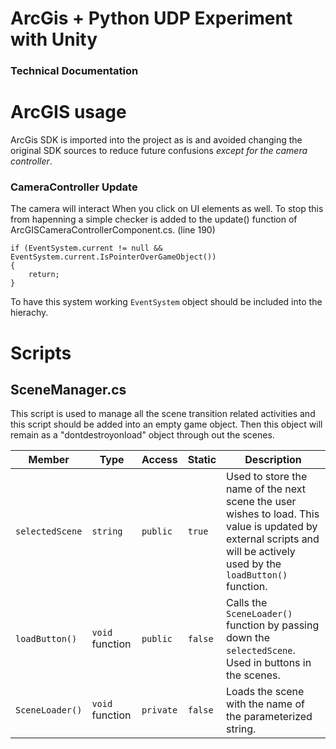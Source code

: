 # ArcGis + Python UDP Experiment with Unity
### Technical Documentation

# ArcGIS usage
ArcGis SDK is imported into the project as is and avoided changing the original SDK sources to reduce future confusions *except for the camera controller*.

### CameraController Update
The camera will interact When you click on UI elements as well. To stop this from hapenning a simple checker is added to the update() function of ArcGISCameraControllerComponent.cs. (line 190)

    if (EventSystem.current != null &&
    EventSystem.current.IsPointerOverGameObject())
    {
        return;
    }

To have this system working `EventSystem` object should be included into the hierachy.

# Scripts

## SceneManager.cs
This script is used to manage all the scene transition related activities and this script should be added into an empty game object. Then this object will remain as a "dontdestroyonload" object through out the scenes.

| Member         | Type              | Access  | Static | Description                                                                                                              |
| -------------- | ---------------- | ------- | ------ | ------------------------------------------------------------------------------------------------------------------------ |
| `selectedScene` | `string`         | `public`| `true` | Used to store the name of the next scene the user wishes to load. This value is updated by external scripts and will be actively used by the `loadButton()` function. |
| `loadButton()`  | `void` function  | `public` | `false` | Calls the `SceneLoader()` function by passing down the `selectedScene`. Used in buttons in the scenes.                     |
| `SceneLoader()` | `void` function  | `private`| `false` | Loads the scene with the name of the parameterized string.                                                               |
